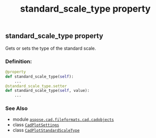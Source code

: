 ﻿---
title: standard_scale_type property
second_title: Aspose.CAD for Python via .NET API References
description: 
type: docs
weight: 390
url: /python-net/aspose.cad.fileformats.cad.cadobjects/cadplotsettings/standard_scale_type/
is_root: false
---

## standard_scale_type property


Gets or sets the type of the standard scale.
### Definition:
```python
@property
def standard_scale_type(self):
    ...
@standard_scale_type.setter
def standard_scale_type(self, value):
    ...
```

### See Also
* module [`aspose.cad.fileformats.cad.cadobjects`](../../)
* class [`CadPlotSettings`](/cad/python-net/aspose.cad.fileformats.cad.cadobjects/cadplotsettings)
* class [`CadPlotStandardScaleType`](/cad/python-net/aspose.cad.fileformats.cad.cadconsts/cadplotstandardscaletype)
